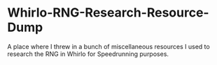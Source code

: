 # Whirlo-RNG-Research-Resource-Dump
A place where I threw in a bunch of miscellaneous resources I used to research the RNG in Whirlo for Speedrunning purposes.
